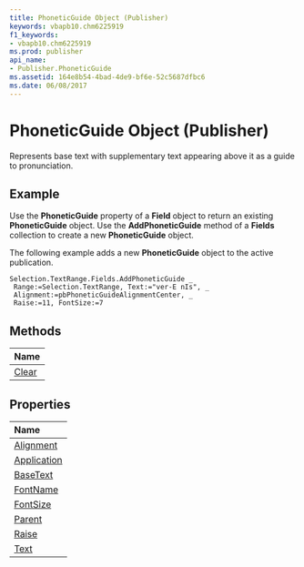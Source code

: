 ```yaml
---
title: PhoneticGuide Object (Publisher)
keywords: vbapb10.chm6225919
f1_keywords:
- vbapb10.chm6225919
ms.prod: publisher
api_name:
- Publisher.PhoneticGuide
ms.assetid: 164e8b54-4bad-4de9-bf6e-52c5687dfbc6
ms.date: 06/08/2017
---
```



# PhoneticGuide Object (Publisher)

Represents base text with supplementary text appearing above it as a guide to pronunciation.
 


## Example

Use the  **PhoneticGuide** property of a **Field** object to return an existing **PhoneticGuide** object. Use the **AddPhoneticGuide** method of a **Fields** collection to create a new **PhoneticGuide** object.
 

 

 

 
The following example adds a new  **PhoneticGuide** object to the active publication.
 

 



```
Selection.TextRange.Fields.AddPhoneticGuide _ 
 Range:=Selection.TextRange, Text:="ver-E nIs", _ 
 Alignment:=pbPhoneticGuideAlignmentCenter, _ 
 Raise:=11, FontSize:=7
```


## Methods



|**Name**|
|:-----|
|[Clear](Publisher.PhoneticGuide.Clear.md)|

## Properties



|**Name**|
|:-----|
|[Alignment](Publisher.PhoneticGuide.Alignment.md)|
|[Application](Publisher.PhoneticGuide.Application.md)|
|[BaseText](Publisher.PhoneticGuide.BaseText.md)|
|[FontName](Publisher.PhoneticGuide.FontName.md)|
|[FontSize](Publisher.PhoneticGuide.FontSize.md)|
|[Parent](Publisher.PhoneticGuide.Parent.md)|
|[Raise](Publisher.PhoneticGuide.Raise.md)|
|[Text](Publisher.PhoneticGuide.Text.md)|

